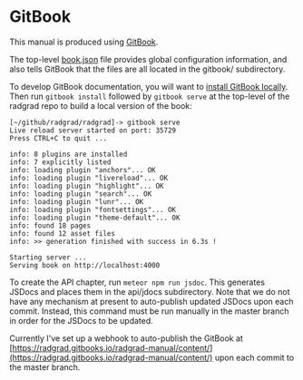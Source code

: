 # GitBook

This manual is produced using [GitBook](http://gitbook.com).

The top-level [book.json](https://github.com/radgrad/radgrad/blob/master/book.json) file provides global configuration information, and also tells GitBook that the files are all located in the gitbook/ subdirectory.

To develop GitBook documentation, you will want to [install GitBook locally](http://toolchain.gitbook.com/setup.html). Then run `gitbook install` followed by `gitbook serve` at the top-level of the radgrad repo to build a local version of the book:

```
[~/github/radgrad/radgrad]-> gitbook serve
Live reload server started on port: 35729
Press CTRL+C to quit ...

info: 8 plugins are installed 
info: 7 explicitly listed 
info: loading plugin "anchors"... OK 
info: loading plugin "livereload"... OK 
info: loading plugin "highlight"... OK 
info: loading plugin "search"... OK 
info: loading plugin "lunr"... OK 
info: loading plugin "fontsettings"... OK 
info: loading plugin "theme-default"... OK 
info: found 18 pages 
info: found 12 asset files 
info: >> generation finished with success in 6.3s ! 

Starting server ...
Serving book on http://localhost:4000
```

To create the API chapter, run `meteor npm run jsdoc`. This generates JSDocs and places them in the api/jdocs subdirectory. Note that we do not have any mechanism at present to auto-publish updated JSDocs upon each commit. Instead, this command must be run manually in the master branch in order for the JSDocs to be updated.

Currently I've set up a webhook to auto-publish the GitBook at [https://radgrad.gitbooks.io/radgrad-manual/content/](https://radgrad.gitbooks.io/radgrad-manual/content/) upon each commit to the master branch. 